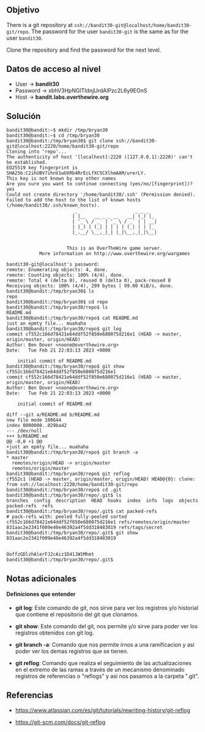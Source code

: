 ## Objetivo

There is a git repository at `ssh://bandit30-git@localhost/home/bandit30-git/repo`. The password for the user `bandit30-git` is the same as for the user `bandit30`.

Clone the repository and find the password for the next level.

## Datos de acceso al nivel

-   User -> **bandit30**
-   Password -> xbhV3HpNGlTIdnjUrdAlPzc2L6y9EOnS
-   Host -> **bandit.labs.overthewire.org**

## Solución
```
bandit30@bandit:~$ mkdir /tmp/bryan30
bandit30@bandit:~$ cd /tmp/bryan30
bandit30@bandit:/tmp/bryan30$ git clone ssh://bandit30-git@localhost:2220/home/bandit30-git/repo
Cloning into 'repo'...
The authenticity of host '[localhost]:2220 ([127.0.0.1]:2220)' can't be established.
ED25519 key fingerprint is SHA256:C2ihUBV7ihnV1wUXRb4RrEcLfXC5CXlhmAAM/urerLY.
This key is not known by any other names
Are you sure you want to continue connecting (yes/no/[fingerprint])? yes
Could not create directory '/home/bandit30/.ssh' (Permission denied).
Failed to add the host to the list of known hosts (/home/bandit30/.ssh/known_hosts).
                         _                     _ _ _
                        | |__   __ _ _ __   __| (_) |_
                        | '_ \ / _` | '_ \ / _` | | __|
                        | |_) | (_| | | | | (_| | | |_
                        |_.__/ \__,_|_| |_|\__,_|_|\__|


                      This is an OverTheWire game server.
            More information on http://www.overthewire.org/wargames

bandit30-git@localhost's password:
remote: Enumerating objects: 4, done.
remote: Counting objects: 100% (4/4), done.
remote: Total 4 (delta 0), reused 0 (delta 0), pack-reused 0
Receiving objects: 100% (4/4), 299 bytes | 99.00 KiB/s, done.
bandit30@bandit:/tmp/bryan30$ ls
repo
bandit30@bandit:/tmp/bryan30$ cd repo
bandit30@bandit:/tmp/bryan30/repo$ ls
README.md
bandit30@bandit:/tmp/bryan30/repo$ cat README.md
just an epmty file... muahaha
bandit30@bandit:/tmp/bryan30/repo$ git log
commit cf552c166d78421e64ddf52f850e680075d216e1 (HEAD -> master, origin/master, origin/HEAD)
Author: Ben Dover <noone@overthewire.org>
Date:   Tue Feb 21 22:03:13 2023 +0000

    initial commit of README.md
bandit30@bandit:/tmp/bryan30/repo$ git show cf552c166d78421e64ddf52f850e680075d216e1
commit cf552c166d78421e64ddf52f850e680075d216e1 (HEAD -> master, origin/master, origin/HEAD)
Author: Ben Dover <noone@overthewire.org>
Date:   Tue Feb 21 22:03:13 2023 +0000

    initial commit of README.md

diff --git a/README.md b/README.md
new file mode 100644
index 0000000..029ba42
--- /dev/null
+++ b/README.md
@@ -0,0 +1 @@
+just an epmty file... muahaha
bandit30@bandit:/tmp/bryan30/repo$ git branch -a
* master
  remotes/origin/HEAD -> origin/master
  remotes/origin/master
bandit30@bandit:/tmp/bryan30/repo$ git reflog
cf552c1 (HEAD -> master, origin/master, origin/HEAD) HEAD@{0}: clone: from ssh://localhost:2220/home/bandit30-git/repo
bandit30@bandit:/tmp/bryan30/repo$ cd .git
bandit30@bandit:/tmp/bryan30/repo/.git$ ls
branches  config  description  HEAD  hooks  index  info  logs  objects  packed-refs  refs
bandit30@bandit:/tmp/bryan30/repo/.git$ cat packed-refs
# pack-refs with: peeled fully-peeled sorted
cf552c166d78421e64ddf52f850e680075d216e1 refs/remotes/origin/master
831aac2e2341f009e40e46392a4f5dd318483019 refs/tags/secret
bandit30@bandit:/tmp/bryan30/repo/.git$ git show 831aac2e2341f009e40e46392a4f5dd318483019


OoffzGDlzhAlerFJ2cAiz1D41JW1Mhmt
bandit30@bandit:/tmp/bryan30/repo/.git$
```
## Notas adicionales
#### Definiciones que entender

- **git log**: Este comando de git, nos sirve para ver los registros y/o historial que contiene el repositorio del git que clonamos. 

- **git show**: Este comando del git, nos permite y/o sirve para poder ver los registros obtenidos con git log.

- **git branch -a**: Comando que nos permite irnos a una ramificacion y asi poder ver los demas registros que se tienen.

- **git reflog**: Comando que realiza el seguimiento de las actualizaciones en el extremo de las ramas a través de un mecanismo denominado registros de referencias o "reflogs" y asi nos pasamos a la carpeta ".git".

## Referencias
- https://www.atlassian.com/es/git/tutorials/rewriting-history/git-reflog

- https://git-scm.com/docs/git-reflog